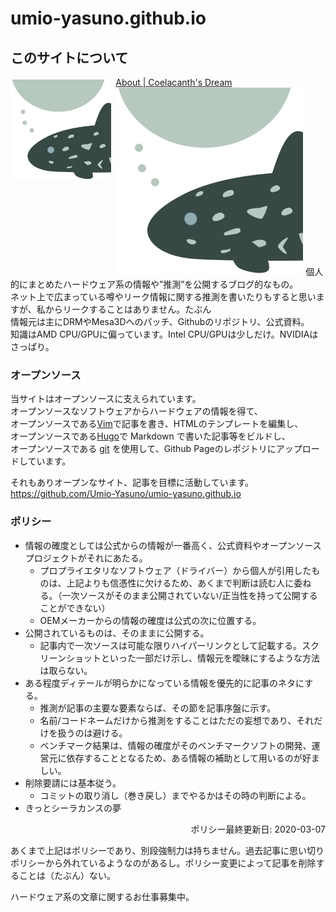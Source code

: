 # umio-yasuno.github.io

## このサイトについて
[About | Coelacanth's Dream](https://umio-yasuno.github.io/about/)
<img src="/image/site-image.png" style="width:32%; float:left; margin:.3em .5em 0 0">
![sleeping coelacanth](/image/site-image.png)
個人的にまとめたハードウェア系の情報や”推測”を公開するブログ的なもの。  
ネット上で広まっている噂やリーク情報に関する推測を書いたりもすると思いますが、私からリークすることはありません。<span class="hide">たぶん</span>  
情報元は主にDRMやMesa3Dへのパッチ、Githubのリポジトリ、公式資料。  
知識はAMD CPU/GPUに偏っています。Intel CPU/GPUは少しだけ。NVIDIAはさっぱり。  

### オープンソース

当サイトはオープンソースに支えられています。  
オープンソースなソフトウェアからハードウェアの情報を得て、  
オープンソースである[Vim](https://www.vim.org/)で記事を書き、HTMLのテンプレートを編集し、  
オープンソースである[Hugo](https://github.com/gohugoio/hugo)で Markdown で書いた記事等をビルドし、  
オープンソースである [git](https://git-scm.com/) を使用して、Github Pageのレポジトリにアップロードしています。  

それもありオープンなサイト、記事を目標に活動しています。  
<https://github.com/Umio-Yasuno/umio-yasuno.github.io>

### ポリシー

 * 情報の確度としては公式からの情報が一番高く、公式資料やオープンソースプロジェクトがそれにあたる。
 	* プロプライエタリなソフトウェア（ドライバー）から個人が引用したものは、上記よりも信憑性に欠けるため、あくまで判断は読む人に委ねる。（一次ソースがそのまま公開されていない/正当性を持って公開することができない） 
	* OEMメーカーからの情報の確度は公式の次に位置する。
 * 公開されているものは、そのままに公開する。
	* 記事内で一次ソースは可能な限りハイパーリンクとして記載する。スクリーンショットといった一部だけ示し、情報元を曖昧にするような方法は取らない。
 * ある程度ディテールが明らかになっている情報を優先的に記事のネタにする。
 	* 推測が記事の主要な要素ならば、その節を記事序盤に示す。
 	* 名前/コードネームだけから推測をすることはただの妄想であり、それだけを扱うのは避ける。
	* ベンチマーク結果は、情報の確度がそのベンチマークソフトの開発、運営元に依存することとなるため、ある情報の補助として用いるのが好ましい。
 * 削除要請には基本従う。
 	* コミットの取り消し（巻き戻し）までやるかはその時の判断による。
 * きっとシーラカンスの夢

<div style="text-align:right">ポリシー最終更新日: 2020-03-07</div>

あくまで上記はポリシーであり、別段強制力は持ちません。過去記事に思い切りポリシーから外れているようなのがあるし。ポリシー変更によって記事を削除することは（たぶん）ない。  

ハードウェア系の文章に関するお仕事募集中。  

<!--
The Cloths of Heaven

Had I the heaven's embroidered cloths,
Enwrought with golden and silver light,
The blue and the dim and the dark cloths
Of night and light and the half-light;
I would spread the cloths under your feet:
But I, being poor, have only my dreams;  
I have spread my dreams under your feet;  
Tread softly because you tread on my dreams.  

W. B. Yeats
-->

